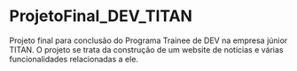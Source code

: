 # ProjetoFinal_DEV_TITAN
Projeto final para conclusão do Programa Trainee de DEV na empresa júnior TITAN. O projeto se trata da construção de um website de notícias e várias funcionalidades relacionadas a ele.
